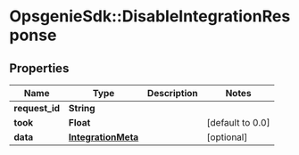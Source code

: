 # OpsgenieSdk::DisableIntegrationResponse

## Properties
Name | Type | Description | Notes
------------ | ------------- | ------------- | -------------
**request_id** | **String** |  | 
**took** | **Float** |  | [default to 0.0]
**data** | [**IntegrationMeta**](IntegrationMeta.md) |  | [optional] 


